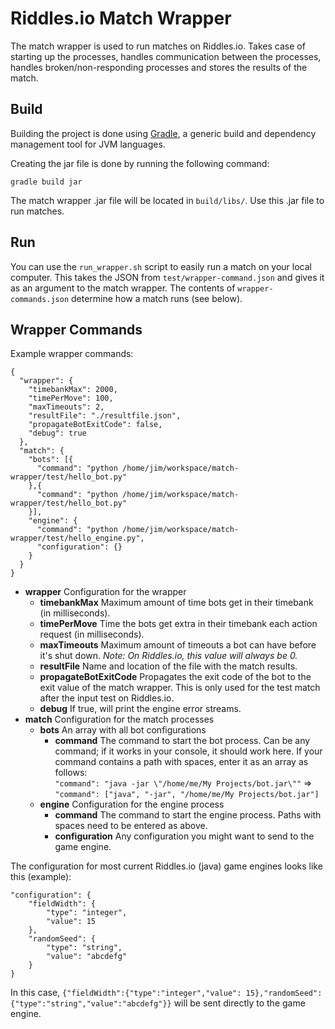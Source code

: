 # Riddles.io Match Wrapper

The match wrapper is used to run matches on Riddles.io. Takes case of starting
up the processes, handles communication between the processes, handles broken/non-responding
processes and stores the results of the match.

## Build

Building the project is done using [Gradle](http://gradle.org/), a
generic build and dependency management tool for JVM languages.

Creating the jar file is done by running the following command:

```
gradle build jar
```

The match wrapper .jar file will be located in `build/libs/`. Use this .jar file to run matches.

## Run

You can use the `run_wrapper.sh` script to easily run a match on your local computer.
This takes the JSON from `test/wrapper-command.json` and gives it as an argument to
the match wrapper. The contents of `wrapper-commands.json` determine how a match
runs (see below).

## Wrapper Commands

Example wrapper commands:

````
{
  "wrapper": {
    "timebankMax": 2000,
    "timePerMove": 100,
    "maxTimeouts": 2,
    "resultFile": "./resultfile.json",
    "propagateBotExitCode": false,
    "debug": true
  },
  "match": {
    "bots": [{
      "command": "python /home/jim/workspace/match-wrapper/test/hello_bot.py"
    },{
      "command": "python /home/jim/workspace/match-wrapper/test/hello_bot.py"
    }],
    "engine": {
      "command": "python /home/jim/workspace/match-wrapper/test/hello_engine.py",
      "configuration": {}
    }
  }
}
````

- **wrapper** Configuration for the wrapper
  - **timebankMax** Maximum amount of time bots get in their timebank (in milliseconds).
  - **timePerMove** Time the bots get extra in their timebank each action request (in milliseconds).
  - **maxTimeouts** Maximum amount of timeouts a bot can have before it's shut down. *Note: On Riddles.io, this value will always be 0.*
  - **resultFile** Name and location of the file with the match results.
  - **propagateBotExitCode** Propagates the exit code of the bot to the exit value of the match wrapper. This is only used for the test match after the input test on Riddles.io.
  - **debug** If true, will print the engine error streams.
- **match** Configuration for the match processes
  - **bots** An array with all bot configurations
    - **command** The command to start the bot process. Can be any command; if it works in your console, it should work here. If your command contains a path with spaces, enter it as an array as follows:  
    `"command": "java -jar \"/home/me/My Projects/bot.jar\""` => `"command": ["java", "-jar", "/home/me/My Projects/bot.jar"]`
  - **engine** Configuration for the engine process
    - **command** The command to start the engine process. Paths with spaces need to be entered as above.
    - **configuration** Any configuration you might want to send to the game engine.
    
The configuration for most current Riddles.io (java) game engines looks like this (example):

````
"configuration": {
    "fieldWidth": {
        "type": "integer",
        "value": 15
    },
    "randomSeed": {
        "type": "string",
        "value": "abcdefg"
    }
}
````
In this case, `{"fieldWidth":{"type":"integer","value": 15},"randomSeed":{"type":"string","value":"abcdefg"}}`
will be sent directly to the game engine.
